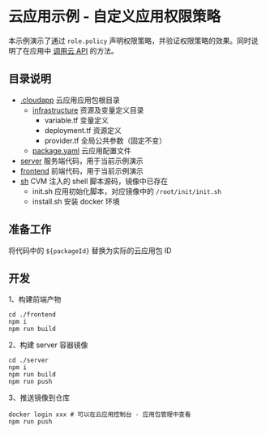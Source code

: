 # 云应用示例 - 自定义应用权限策略

本示例演示了通过 `role.policy` 声明权限策略，并验证权限策略的效果。同时说明了在应用中 [调用云 API](https://cloud.tencent.com/document/product/1689/109427) 的方法。

## 目录说明
- [.cloudapp](.cloudapp) 云应用应用包根目录
  - [infrastructure](.cloudapp/infrastructure) 资源及变量定义目录
    - variable.tf 变量定义
    - deployment.tf 资源定义
    - provider.tf 全局公共参数（固定不变）
  - [package.yaml](.cloudapp/package.yaml)  云应用配置文件
- [server](./server) 服务端代码，用于当前示例演示
- [frontend](./frontend) 前端代码，用于当前示例演示
- [sh](./sh) CVM 注入的 shell 脚本源码，镜像中已存在
  - init.sh 应用初始化脚本，对应镜像中的 `/root/init/init.sh`
  - install.sh 安装 docker 环境

## 准备工作

将代码中的 `${packageId}` 替换为实际的云应用包 ID

## 开发

1、构建前端产物

```
cd ./frontend
npm i
npm run build
```

2、构建 server 容器镜像

```
cd ./server
npm i
npm run build
npm run push
```

3、推送镜像到仓库

```
docker login xxx # 可以在云应用控制台 - 应用包管理中查看
npm run push
```
